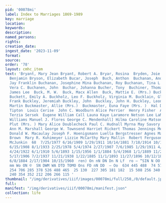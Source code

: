 ```yaml
---
pid: '00078mi'
label: Index to Marriages 1869-1989
key: marriage
location: 
keywords: 
description: 
named_persons: 
rights: 
creation_date: 
ingest_date: '2023-11-09'
format: 
source: 
order: '78'
layout: cmhc_item
text: 'Bryant, Mary Jean Bryant, Robert A. Bryar, Rosina  Bryden, Joie E.  Bryer,
  Benjamin Bryson, Elizabeth Bucar, Joseph  Buch, Anthon  Buchanan, Anona G. Buchanan,
  Jay Franklin Buchanan, Josephine Mina Buchanan, Roy Buchanan, Tina L. Buchanan,
  Vera C. Buchanen, John  Buchar, Johanna Bucher, Tony  Buchiner, Thomas  Buck, Clara  Buck,
  James Lee  Buck, M. W.  Buck, Macx Allen  Buck, Mattie E. (Mrs.) Buck, Nelson A.
  Buckett, Emily A. Buckholz, Leo F. Buckholz, Virginia M. Bucklain, Gladys M. Buckley,
  Frank Buckley, Jeremiah Buckley, John  Buckley, John H. Buckley, Leon J. Buckley,
  Martin Buckmaster, Allie (Mrs.)  Buckmaster, Euna Faye (Mrs. )  Hal Dean Cline Jessie
  Tipton  Louis Cerise  John C. Woodburn Alice Perrier  Henry Fisher  Anthon Jancar
  Terzia Sersek  Eugene William Call Launa Kaye Laramore Netson Lee LaNite Florence
  Williams Manuel J. Flores George C. Mendenhall] Hilma Caroline Matson Joe Kocevar  Mary
  Plut (Mrs. ) Mary Alice Doublecheck Paul C. Hudnall Myrna May Savory Sophia M. Strong
  Ann M. Marshall George W. Townsend Harriet Rickert Thomas Jennings Mertie Brewster
  Donald W. Macaulay Joseph F. Hoenigsmann Luella Bergstresser Agnes Mawhinney Bessie
  Brown  Mary R. Kuhimeyer Lizzie McCarthy Mary Mallin  Robert Ferguson Arthur Lee
  McJunkin  68  7/25/1977 6/16/1909 1/29/1911 10/14/1881 7/18/1914 10/11/1883 7/7/1907
  6/15/1908 8/1/1933 2/25/1978 5/4/1974 2/27/1907 7/6/1985 1/29/1911 4/4/1910 6/12/1898
  4/24/1922 6/1/1910 5/6/1893 1/15/1956 1/1/1884 5/4/1968 1/1/1889 11/26/1911 10/15/1885
  5/17/1906 7/2/1937 11/21/1938 1/22/1885 11/1/1893 11/27/1896 10/12/1887 11/23/1892
  6/8/1884 2/17/1904 10/15/1960  ren) On nN DN Dn N Lf  ro — “SIN N OO ON DP fH  _
  mm Wo ON ©  SN DWM WA DTD TOMO Ons FD nN DD  — Oo  634 445 488  74 572 170 391 424
  254 706 285 378 526 488 465  25 130  227 305 181 182  15 508 256 340 347  24 232
  240 354 352 212 206 266 115 '
thumbnail: "/img/derivatives/iiif/images/00078mi/full/250,/0/default.jpg"
full: 
manifest: "/img/derivatives/iiif/00078mi/manifest.json"
collection: life
---
```

